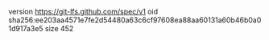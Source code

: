 version https://git-lfs.github.com/spec/v1
oid sha256:ee203aa4571e7fe2d54480a63c6cf97608ea88aa60131a60b46b0a01d917a3e5
size 452
